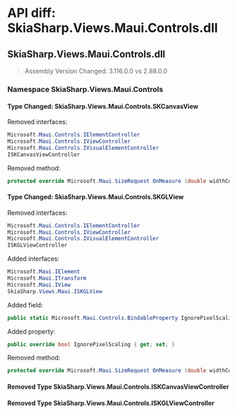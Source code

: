 # API diff: SkiaSharp.Views.Maui.Controls.dll

## SkiaSharp.Views.Maui.Controls.dll

> Assembly Version Changed: 3.116.0.0 vs 2.88.0.0

### Namespace SkiaSharp.Views.Maui.Controls

#### Type Changed: SkiaSharp.Views.Maui.Controls.SKCanvasView

Removed interfaces:

```csharp
Microsoft.Maui.Controls.IElementController
Microsoft.Maui.Controls.IViewController
Microsoft.Maui.Controls.IVisualElementController
ISKCanvasViewController
```

Removed method:

```csharp
protected override Microsoft.Maui.SizeRequest OnMeasure (double widthConstraint, double heightConstraint);
```


#### Type Changed: SkiaSharp.Views.Maui.Controls.SKGLView

Removed interfaces:

```csharp
Microsoft.Maui.Controls.IElementController
Microsoft.Maui.Controls.IViewController
Microsoft.Maui.Controls.IVisualElementController
ISKGLViewController
```

Added interfaces:

```csharp
Microsoft.Maui.IElement
Microsoft.Maui.ITransform
Microsoft.Maui.IView
SkiaSharp.Views.Maui.ISKGLView
```

Added field:

```csharp
public static Microsoft.Maui.Controls.BindableProperty IgnorePixelScalingProperty;
```

Added property:

```csharp
public override bool IgnorePixelScaling { get; set; }
```

Removed method:

```csharp
protected override Microsoft.Maui.SizeRequest OnMeasure (double widthConstraint, double heightConstraint);
```


#### Removed Type SkiaSharp.Views.Maui.Controls.ISKCanvasViewController
#### Removed Type SkiaSharp.Views.Maui.Controls.ISKGLViewController

